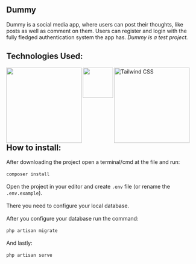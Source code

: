 ## Dummy

Dummy is a social media app, where users can post their thoughts, like posts as well as comment on them. Users can register and login with the fully fledged authentication system the app has.
<i>Dummy is a test project.</i>

## Technologies Used:

<img align="left" src="https://raw.githubusercontent.com/laravel/art/master/logo-lockup/5%20SVG/2%20CMYK/1%20Full%20Color/laravel-logolockup-cmyk-red.svg" width="200">
<img align="left" src="https://github.com/websiddu/technology-icons/blob/master/app/icons/database/mysql.svg" width="80">
<img align="left" alt="Tailwind CSS" width="200" src="https://refactoringui.nyc3.cdn.digitaloceanspaces.com/tailwind-logo.svg">
<br><br><br><br>

## How to install:

After downloading the project open a terminal/cmd at the file and run:<br><br>
`composer install`
<br><br>
Open the project in your editor and create `.env` file (or rename the `.env.example`).
<br><br>
There you need to configure your local database.
<br><br>
After you configure your database run the command:<br><br>
`php artisan migrate`
<br><br>
And lastly:<br><br>
`php artisan serve`
